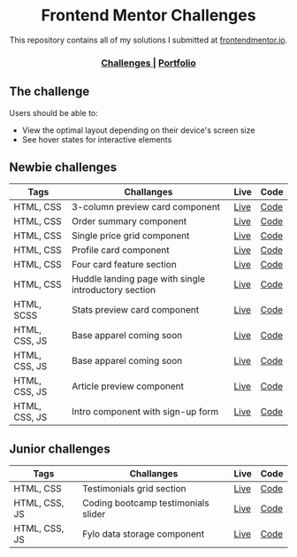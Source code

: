 <h1 align="center">Frontend Mentor Challenges</h1>

<div align="center">
  This repository contains all of my solutions I submitted at <a href="https://www.frontendmentor.io/" target="_blank">frontendmentor.io</a>.
</div>

<div align="center">
  <h3>
    <a href="https://www.frontendmentor.io/challenges">
      Challenges
    </a>
    <span> | </span>
    <a href="https://www.frontendmentor.io/profile/kzaleskaa">
      Portfolio
    </a>
  </h3>
</div>

## The challenge

Users should be able to:

- View the optimal layout depending on their device's screen size
- See hover states for interactive elements

## Newbie challenges

| Tags  | Challanges | Live|  Code|
| --- | -- |  -- | --  | 
| HTML, CSS      | 3-column preview card component  | [Live](https://3-column-preview-card-kzaleskaa.netlify.app/) | [Code](https://github.com/kzaleskaa/frontend-mentor-solutions/tree/main/3-column-preview-card) |
| HTML, CSS      | Order summary component | [Live](https://order-summary-component.netlify.app/) | [Code](https://github.com/kzaleskaa/frontend-mentor-solutions/tree/main/order-summary-component) |
| HTML, CSS      | Single price grid component | [Live](https://frontend-mentor-solutions-kohl.vercel.app/) | [Code](https://github.com/kzaleskaa/frontend-mentor-solutions/tree/main/single-price-grid-component) |
| HTML, CSS      | Profile card component | [Live](https://profile-card-component-kzaleskaa.netlify.app/) | [Code](https://github.com/kzaleskaa/frontend-mentor-solutions/tree/main/profile-card-component) |
| HTML, CSS      | Four card feature section | [Live](https://four-card-feature-section-kzaleskaa.netlify.app/) | [Code](https://github.com/kzaleskaa/frontend-mentor-solutions/tree/main/four-card-feature-section) |
| HTML, CSS      | Huddle landing page with single introductory section | [Live](https://huddle-landing-page-single-section.netlify.app/) | [Code](https://github.com/kzaleskaa/frontend-mentor-solutions/tree/main/huddle-landing-page-with-single-introductory-section) |
| HTML, SCSS      | Stats preview card component | [Live](https://stats-preview-card-kzaleskaa.netlify.app/) | [Code](https://github.com/kzaleskaa/frontend-mentor-solutions/tree/main/stats-preview-card-component) |
| HTML, CSS, JS      | Base apparel coming soon | [Live](https://base-apparel-coming-soon-kzaleskaa.netlify.app/) | [Code](https://github.com/kzaleskaa/frontend-mentor-solutions/tree/main/base-apparel-coming-soon) |
| HTML, CSS, JS      | Base apparel coming soon | [Live](https://base-apparel-coming-soon-kzaleskaa.netlify.app/) | [Code](https://github.com/kzaleskaa/frontend-mentor-solutions/tree/main/base-apparel-coming-soon) |
| HTML, CSS, JS      | Article preview component | [Live](https://article-preview-kzaleskaa.netlify.app/) | [Code](https://github.com/kzaleskaa/frontend-mentor-components/tree/main/article-preview-component) |
| HTML, CSS, JS      | Intro component with sign-up form| [Live](https://signup-form-kzaleskaa.netlify.app/) | [Code](https://github.com/kzaleskaa/frontend-mentor-components/tree/main/intro-component-with-signup-form) |

## Junior challenges
| Tags  | Challanges | Live|  Code|
| --- | -- |  -- | --  | 
| HTML, CSS      | Testimonials grid section | [Live](https://testimonials-grid-section-kzaleskaa.netlify.app/) | [Code](https://github.com/kzaleskaa/frontend-mentor-solutions/tree/main/testimonials-grid-section) |
| HTML, CSS, JS      | Coding bootcamp testimonials slider | [Live](https://slider-kzaleskaa.netlify.app/) | [Code](https://github.com/kzaleskaa/frontend-mentor-solutions/tree/main/coding-bootcamp-testimonials-slider) |
| HTML, CSS, JS      | Fylo data storage component | [Live](https://fylo-data-kzaleskaa.netlify.app/) | [Code](https://github.com/kzaleskaa/frontend-mentor-components/tree/main/fylo-data-storage-component) |

